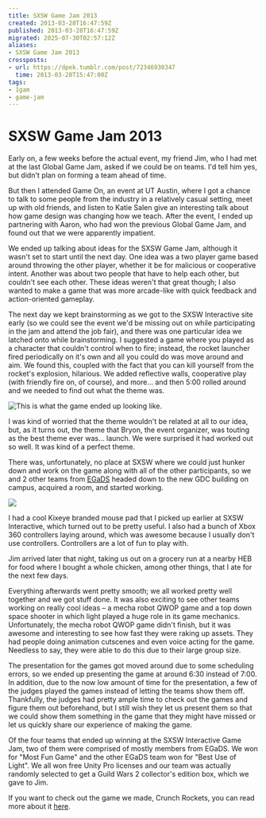 ```yaml
---
title: SXSW Game Jam 2013
created: 2013-03-28T16:47:59Z
published: 2013-03-28T16:47:59Z
migrated: 2025-07-30T02:57:12Z
aliases:
- SXSW Game Jam 2013
crossposts:
- url: https://dpek.tumblr.com/post/72346930347
  time: 2013-03-28T15:47:00Z
tags:
- 1gam
- game-jam
---
```


# SXSW Game Jam 2013

Early on, a few weeks before the actual event, my friend Jim, who I had met at the last Global Game Jam, asked if we could be on teams. I'd tell him yes, but didn't plan on forming a team ahead of time.

But then I attended Game On, an event at UT Austin, where I got a chance to talk to some people from the industry in a relatively casual setting, meet up with old friends, and listen to Katie Salen give an interesting talk about how game design was changing how we teach. After the event, I ended up partnering with Aaron, who had won the previous Global Game Jam, and found out that we were apparently impatient.

We ended up talking about ideas for the SXSW Game Jam, although it wasn't set to start until the next day. One idea was a two player game based around throwing the other player, whether it be for malicious or cooperative intent. Another was about two people that have to help each other, but couldn't see each other. These ideas weren't that great though; I also wanted to make a game that was more arcade-like with quick feedback and action-oriented gameplay.

The next day we kept brainstorming as we got to the SXSW Interactive site early (so we could see the event we'd be missing out on while participating in the jam and attend the job fair), and there was one particular idea we latched onto while brainstorming. I suggested a game where you played as a character that couldn't control when to fire; instead, the rocket launcher fired periodically on it's own and all you could do was move around and aim. We found this, coupled with the fact that you can kill yourself from the rocket's explosion, hilarious. We added reflective walls, cooperative play (with friendly fire on, of course), and more... and then 5:00 rolled around and we needed to find out what the theme was.

![This is what the game ended up looking like.](20130328164759-crunch_rockets.png)

I was kind of worried that the theme wouldn't be related at all to our idea, but, as it turns out, the theme that Bryon, the event organizer, was touting as the best theme ever was... launch. We were surprised it had worked out so well. It was kind of a perfect theme.

There was, unfortunately, no place at SXSW where we could just hunker down and work on the game along with all of the other participants, so we and 2 other teams from [EGaDS](http://www.egads-austin.org/) headed down to the new GDC building on campus, acquired a room, and started working.

![](20130328164759-sxswgamejam.jpg)

I had a cool Kixeye branded mouse pad that I picked up earlier at SXSW Interactive, which turned out to be pretty useful. I also had a bunch of Xbox 360 controllers laying around, which was awesome because I usually don't use controllers. Controllers are a lot of fun to play with.

Jim arrived later that night, taking us out on a grocery run at a nearby HEB for food where I bought a whole chicken, among other things, that I ate for the next few days.

Everything afterwards went pretty smooth; we all worked pretty well together and we got stuff done. It was also exciting to see other teams working on really cool ideas – a mecha robot QWOP game and a top down space shooter in which light played a huge role in its game mechanics. Unfortunately, the mecha robot QWOP game didn't finish, but it was awesome and interesting to see how fast they were raking up assets. They had people doing animation cutscenes and even voice acting for the game. Needless to say, they were able to do this due to their large group size.

The presentation for the games got moved around due to some scheduling errors, so we ended up presenting the game at around 6:30 instead of 7:00. In addition, due to the now low amount of time for the presentation, a few of the judges played the games instead of letting the teams show them off. Thankfully, the judges had pretty ample time to check out the games and figure them out beforehand, but I still wish they let us present them so that we could show them something in the game that they might have missed or let us quickly share our experience of making the game.

Of the four teams that ended up winning at the SXSW Interactive Game Jam, two of them were comprised of mostly members from EGaDS. We won for "Most Fun Game" and the other EGaDS team won for "Best Use of Light". We all won free Unity Pro licenses and our team was actually randomly selected to get a Guild Wars 2 collector's edition box, which we gave to Jim.

If you want to check out the game we made, Crunch Rockets, you can read more about it [here](../notes/crunch-rockets.md).
